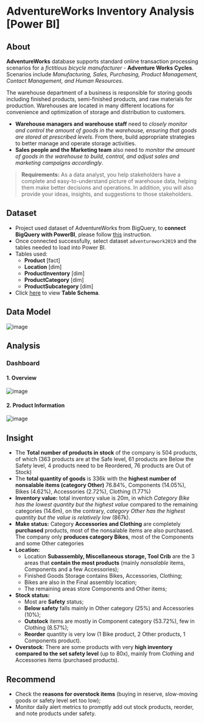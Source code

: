 # AdventureWorks Inventory Analysis [Power BI]

## About
**AdventureWorks** database supports standard online transaction processing scenarios for a *fictitious bicycle manufacturer* - **Adventure Works Cycles**. Scenarios include *Manufacturing, Sales, Purchasing, Product Management, Contact Management, and Human Resources*.

The warehouse department of a business is responsible for storing goods including finished products, semi-finished products, and raw materials for production.
Warehouses are located in many different locations for convenience and optimization of storage and distribution to customers.
- **Warehouse managers and warehouse staff** need to *closely monitor and control the amount of goods in the warehouse, ensuring that goods are stored at prescribed levels*.
From there, build appropriate strategies to better manage and operate storage activities.
- **Sales people and the Marketing team** also need to *monitor the amount of goods in the warehouse to build, control, and adjust sales and marketing campaigns accordingly*.

> **Requirements:**
> As a data analyst, you help stakeholders have a complete and easy-to-understand picture of warehouse data, helping them make better decisions and operations.
In addition, you will also provide your ideas, insights, and suggestions to those stakeholders.

## Dataset  
- Project used dataset of AdventureWorks from BigQuery, to **connect BigQuery with PowerBI**, please follow [this](https://learn.microsoft.com/en-us/power-query/connectors/google-bigquery) instruction.
- Once connected successfully, select dataset `adventurework2019` and the tables needed to load into Power BI.
- Tables used:
  - **Product** [fact]
  - **Location** [dim]
  - **ProductInventory** [dim]
  - **ProductCategory** [dim]
  - **ProductSubcategory** [dim]
- Click [here](https://dataedo.com/download/AdventureWorks.pdf) to view **Table Schema**.

## Data Model
![image](https://github.com/user-attachments/assets/10162b77-ae3b-425a-8014-ea0d65eda0f7)

## Analysis
### Dashboard
#### 1. Overview
![image](https://github.com/user-attachments/assets/a354c8dc-4326-4756-bc78-005e37b6b8f6)

#### 2. Product Information
![image](https://github.com/user-attachments/assets/2a0a761b-2c77-473a-94dd-8ff233b7ee1d)


## Insight
- The **Total number of products in stock** of the company is 504 products, of which (363 products are at the Safe level, 61 products are Below the Safety level, 4 products need to be Reordered, 76 products are Out of Stock)
- The **total quantity of goods** is 336k with the **highest number of nonsalable items (category Other)** 76.84%, Components (14.05%), Bikes (4.62%), Accessories (2.72%), Clothing (1.77%)
- **Inventory value:** total inventory value is 20m, in which _Category Bike has the lowest quantity but the highest value_ compared to the remaining categories (14.6m), on the contrary, _category Other has the highest quantity but the value is relatively low_ (867k).
- **Make status:** Category **Accessories and Clothing** are completely **purchased** products, most of the nonsalable items are also purchased. The company only **produces category Bikes**, most of the Components and some Other categories
- **Location:**
  - Location **Subassembly, Miscellaneous storage, Tool Crib** are the 3 areas that **contain the most products** (mainly _nonsalable_ items, Components and a few Accessories);
  - Finished Goods Storage contains Bikes, Accessories, Clothing;
  - Bikes are also in the Final assembly location;
  - The remaining areas store Components and Other items;
- **Stock status:**
  - Most are **Safety** status;
  - **Below safety** falls mainly in Other category (25%) and Accessories (10%);
  - **Outstock** items are mostly in Component category (53.72%), few in Clothing (8.57%);
  - **Reorder** quantity is very low (1 Bike product, 2 Other products, 1 Components product).
- **Overstock**: There are some products with very **high inventory compared to the set safety level** (up to 80x), mainly from Clothing and Accessories items (purchased products).

## Recommend
- Check the **reasons for overstock items** (buying in reserve, slow-moving goods or safety level set too low);
- Monitor daily alert metrics to promptly add out stock products, reorder, and note products under safety.
